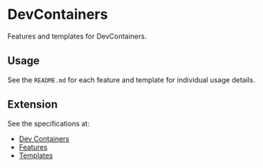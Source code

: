 # DevContainers

Features and templates for DevContainers.

## Usage

See the `README.md` for each feature and template for individual usage details.

## Extension

See the specifications at:

-   [Dev Containers](https://containers.dev/)
-   [Features](https://containers.dev/implementors/features/)
-   [Templates](https://containers.dev/implementors/templates/)
